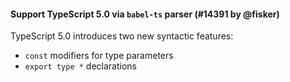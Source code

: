 #### Support TypeScript 5.0 via `babel-ts` parser (#14391 by @fisker)

TypeScript 5.0 introduces two new syntactic features:

- `const` modifiers for type parameters
- `export type *` declarations
